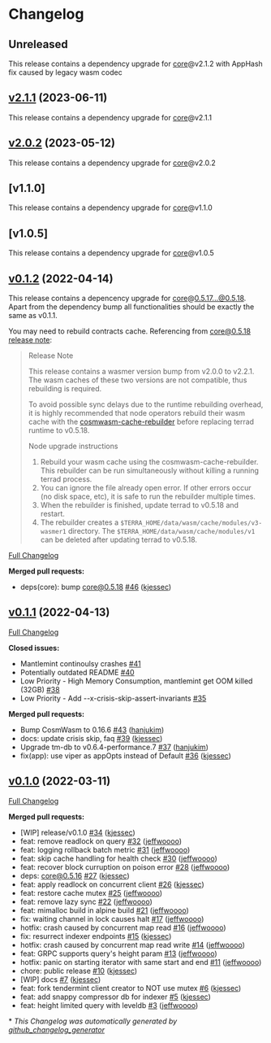 # Changelog

## Unreleased
This release contains a dependency upgrade for [core](https://github.com/classic-terra/core)@v2.1.2 with AppHash fix caused by legacy wasm codec

## [v2.1.1](https://github.com/classic-terra/mantlemint/tree/v2.1.1) (2023-06-11)
This release contains a dependency upgrade for [core](https://github.com/classic-terra/core)@v2.1.1

## [v2.0.2](https://github.com/classic-terra/mantlemint/tree/v2.1.1) (2023-05-12)
This release contains a dependency upgrade for [core](https://github.com/classic-terra/core)@v2.0.2

## [v1.1.0]
This release contains a dependency upgrade for [core](https://github.com/classic-terra/core)@v1.1.0

## [v1.0.5]
This release contains a dependency upgrade for [core](https://github.com/classic-terra/core)@v1.0.5

## [v0.1.2](https://github.com/terra-money/mantlemint/tree/v0.1.2) (2022-04-14)

This release contains a depencency upgrade for [core](https://github.com/terra-money/core)@0.5.17...@0.5.18. Apart from the dependency bump all functionalities should be exactly the same as v0.1.1.

You may need to rebuild contracts cache. Referencing from core@0.5.18 [release note](https://github.com/terra-money/core/releases/tag/v0.5.18):

> Release Note
>
> This release contains a wasmer version bump from v2.0.0 to v2.2.1. The wasm caches of these two versions are not compatible, thus rebuilding is required.
>
> To avoid possible sync delays due to the runtime rebuilding overhead, it is highly recommended that node operators rebuild their wasm cache with the [cosmwasm-cache-rebuilder](https://github.com/terra-money/cosmwasm-cache-rebuilder) before replacing terrad runtime to v0.5.18.
>
> Node upgrade instructions
>
> 1. Rebuild your wasm cache using the cosmwasm-cache-rebuilder. This rebuilder can be run simultaneously without killing a running terrad process.
> 2. You can ignore the file already open error. If other errors occur (no disk space, etc), it is safe to run the rebuilder multiple times.
> 3. When the rebuilder is finished, update terrad to v0.5.18 and restart.
> 4. The rebuilder creates a `$TERRA_HOME/data/wasm/cache/modules/v3-wasmer1` directory. The `$TERRA_HOME/data/wasm/cache/modules/v1` can be deleted after updating terrad to v0.5.18.


[Full Changelog](https://github.com/terra-money/mantlemint/compare/v0.1.1...v0.1.2)

**Merged pull requests:**

- deps\(core\): bump core@0.5.18 [\#46](https://github.com/terra-money/mantlemint/pull/46) ([kjessec](https://github.com/kjessec))

## [v0.1.1](https://github.com/terra-money/mantlemint/tree/v0.1.1) (2022-04-13)

[Full Changelog](https://github.com/terra-money/mantlemint/compare/v0.1.0...v0.1.1)

**Closed issues:**

- Mantlemint continoulsy crashes  [\#41](https://github.com/terra-money/mantlemint/issues/41)
- Potentially outdated README [\#40](https://github.com/terra-money/mantlemint/issues/40)
- Low Priority - High Memory Consumption, mantlemint get OOM killed \(32GB\) [\#38](https://github.com/terra-money/mantlemint/issues/38)
- Low Priority - Add --x-crisis-skip-assert-invariants [\#35](https://github.com/terra-money/mantlemint/issues/35)

**Merged pull requests:**

- Bump CosmWasm to 0.16.6 [\#43](https://github.com/terra-money/mantlemint/pull/43) ([hanjukim](https://github.com/hanjukim))
- docs: update crisis skip, faq [\#39](https://github.com/terra-money/mantlemint/pull/39) ([kjessec](https://github.com/kjessec))
- Upgrade tm-db to v0.6.4-performance.7 [\#37](https://github.com/terra-money/mantlemint/pull/37) ([hanjukim](https://github.com/hanjukim))
- fix\(app\): use viper as appOpts instead of Default [\#36](https://github.com/terra-money/mantlemint/pull/36) ([kjessec](https://github.com/kjessec))

## [v0.1.0](https://github.com/terra-money/mantlemint/tree/v0.1.0) (2022-03-11)

[Full Changelog](https://github.com/terra-money/mantlemint/compare/51dc2bba0eeac5bf29b7d213b53ac93846077449...v0.1.0)

**Merged pull requests:**

- \[WIP\] release/v0.1.0 [\#34](https://github.com/terra-money/mantlemint/pull/34) ([kjessec](https://github.com/kjessec))
- feat: remove readlock on query [\#32](https://github.com/terra-money/mantlemint/pull/32) ([jeffwoooo](https://github.com/jeffwoooo))
- feat: logging rollback batch metric [\#31](https://github.com/terra-money/mantlemint/pull/31) ([jeffwoooo](https://github.com/jeffwoooo))
- feat: skip cache handling for health check [\#30](https://github.com/terra-money/mantlemint/pull/30) ([jeffwoooo](https://github.com/jeffwoooo))
- feat: recover block curruption on poison error [\#28](https://github.com/terra-money/mantlemint/pull/28) ([jeffwoooo](https://github.com/jeffwoooo))
- deps: core@0.5.16 [\#27](https://github.com/terra-money/mantlemint/pull/27) ([kjessec](https://github.com/kjessec))
- feat: apply readlock on concurrent client [\#26](https://github.com/terra-money/mantlemint/pull/26) ([kjessec](https://github.com/kjessec))
- feat: restore cache mutex [\#25](https://github.com/terra-money/mantlemint/pull/25) ([jeffwoooo](https://github.com/jeffwoooo))
- feat: remove lazy sync [\#22](https://github.com/terra-money/mantlemint/pull/22) ([jeffwoooo](https://github.com/jeffwoooo))
- feat: mimalloc build in alpine build [\#21](https://github.com/terra-money/mantlemint/pull/21) ([jeffwoooo](https://github.com/jeffwoooo))
- fix: waiting channel in lock causes halt [\#17](https://github.com/terra-money/mantlemint/pull/17) ([jeffwoooo](https://github.com/jeffwoooo))
-  hotfix: crash caused by concurrent map read [\#16](https://github.com/terra-money/mantlemint/pull/16) ([jeffwoooo](https://github.com/jeffwoooo))
- fix: resurrect indexer endpoints [\#15](https://github.com/terra-money/mantlemint/pull/15) ([kjessec](https://github.com/kjessec))
- hotfix: crash caused by concurrent map read write [\#14](https://github.com/terra-money/mantlemint/pull/14) ([jeffwoooo](https://github.com/jeffwoooo))
- feat: GRPC supports query's height param [\#13](https://github.com/terra-money/mantlemint/pull/13) ([jeffwoooo](https://github.com/jeffwoooo))
- hotfix: panic on starting iterator with same start and end [\#11](https://github.com/terra-money/mantlemint/pull/11) ([jeffwoooo](https://github.com/jeffwoooo))
- chore: public release [\#10](https://github.com/terra-money/mantlemint/pull/10) ([kjessec](https://github.com/kjessec))
- \[WIP\] docs [\#7](https://github.com/terra-money/mantlemint/pull/7) ([kjessec](https://github.com/kjessec))
- feat: fork tendermint client creator to NOT use mutex [\#6](https://github.com/terra-money/mantlemint/pull/6) ([kjessec](https://github.com/kjessec))
- feat: add snappy compressor db for indexer [\#5](https://github.com/terra-money/mantlemint/pull/5) ([kjessec](https://github.com/kjessec))
- feat: height limited query with leveldb [\#3](https://github.com/terra-money/mantlemint/pull/3) ([jeffwoooo](https://github.com/jeffwoooo))



\* *This Changelog was automatically generated by [github_changelog_generator](https://github.com/github-changelog-generator/github-changelog-generator)*
